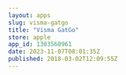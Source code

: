 ```yaml
---
layout: apps
slug: visma-gatgo
title: "Visma GatGo"
store: apple
app_id: 1303560961
date: 2023-11-07T08:01:35Z
published: 2018-03-02T12:09:55Z
---
```

